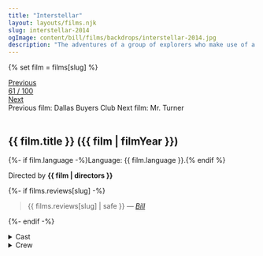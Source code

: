 ```yaml
---
title: "Interstellar"
layout: layouts/films.njk
slug: interstellar-2014
ogImage: content/bill/films/backdrops/interstellar-2014.jpg
description: "The adventures of a group of explorers who make use of a newly discovered wormhole to surpass the limitations on human space travel and conquer the vast distances involved in an interstellar voyage."
---
```


{% set film = films[slug] %}

<nav class="films">
  <div class="prev">
    <a href="../dallas-buyers-club-2013"><i class="fa-solid fa-chevron-left fa-xs"></i> Previous</a>
  </div>
  <div>
    <a class="simple" href="../">61 / 100</a>
  </div>
  <div class="next">
    <a href="../mr-turner-2014">Next <i class="fa-solid fa-chevron-right fa-xs"></i></a>
  </div>
  <div class="hint">
    <span class="prev-hint">
      <span class="sr-only">Previous film:</span>
      Dallas Buyers Club
    </span>
    <span class="next-hint">
      <span class="sr-only">Next film:</span>
      Mr. Turner
    </span>
  </div>
</nav>

<article class="film slug-interstellar-2014">
  <div class="backdrop-and-poster">
    <img class="poster" src="../films/posters/{{ slug }}.jpg" alt="">
    <img class="backdrop" src="../films/backdrops/{{ slug }}.jpg" alt="">
  </div>

  <h1>{{ film.title }} ({{ film | filmYear }})</h1>

  <p>
    {%- if film.language -%}Language: {{ film.language }}.{% endif %}
    
  </p>

  <p class="director">
    Directed by <strong>{{ film | directors }}</strong>
  </p>

  {%- if films.reviews[slug] -%}
    <blockquote> 
      {{ films.reviews[slug] | safe }} <em>—&nbsp;<a href="/bill">Bill</a></em>
    </blockquote> 
  {%- endif -%}

  <section class="film-detail">
    <div>
      <details>
        <summary>
          <i class="fa-solid fa-masks-theater"></i>
          Cast
        </summary>
        <ul>
          {%- for cast in film.credits.cast -%}
            <li>
              {{ cast.name }} as <em>{{ cast.character }}</em>
            </li>
          {%- endfor -%}
        </ul>
      </details>
      <details>
        <summary>
          <i class="fa-solid fa-clapperboard"></i>
          Crew
        </summary>
        <ul>
          {%- for crew in film.credits.crew -%}
            <li>
              {{ crew.name }} &mdash; <em>{{ crew.job }}</em>
            </li>
          {%- endfor -%}
        </ul>
      </details>
    </div>
  </section>
</article>
